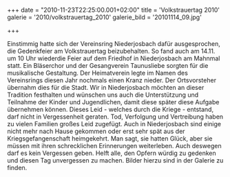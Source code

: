+++
date = "2010-11-23T22:25:00.001+02:00"
title = 'Volkstrauertag 2010'
galerie = '2010/volkstrauertag_2010'
galerie_bild = '20101114_09.jpg'

+++

Einstimmig hatte sich der Vereinsring Niederjosbach dafür ausgesprochen, die Gedenkfeier am Volkstrauertag beizubehalten. So fand auch am 14.11. um 10 Uhr wiederdie Feier auf dem Friedhof in Niederjosbach am Mahnmal statt. Ein Bläserchor und der Gesangverein Taunusliebe sorgten für die musikalische Gestaltung. Der Heimatverein legte im Namen des Vereinsrings diesen Jahr nochmals einen Kranz nieder. Der Ortsvorsteher übernahm dies für die Stadt. Wir in Niederjosbach möchten an dieser Tradition festhalten und wünschen uns auch die Unterstützung und Teilnahme der Kinder und Jugendlichen, damit diese später diese Aufgabe übernehmen können. Dieses Leid - welches durch die Kriege - entstand, darf nicht in Vergessenheit geraten. Tod, Verfolgung und Vertreibung haben zu vielen Familien großes Leid zugefügt. Auch in Niederjosbach sind einige nicht mehr nach Hause gekommen oder erst sehr spät aus der Kriegsgefangenschaft heimgekehrt. Man sagt, sie hatten Glück, aber sie müssen mit ihren schrecklichen Erinnerungen weiterleben. Auch deswegen darf es kein Vergessen geben. Helft alle, den Opfern würdig zu gedenken und diesen Tag unvergessen zu machen. Bilder hierzu sind in der Galerie zu finden.

      